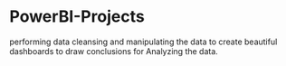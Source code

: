 # PowerBI-Projects

performing data cleansing and manipulating the data to create beautiful dashboards to draw conclusions for Analyzing the data.
